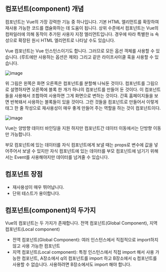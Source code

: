## 컴포넌트(component) 개념

컴포넌트는 Vue의 가장 강력한 기능 중 하나입니다. 기본 HTML 엘리먼트를 확장하여 재사용 가능한 코드를 캡슐화하는 데 도움이 됩니다. 상위 수준에서 컴포넌트는 Vue의 컴파일러에 의해 동작이 추가된 사용자 지정 엘리먼트입니다. 경우에 따라 특별한 is 속성으로 확장된 원시 HTML 엘리먼트로 나타날 수도 있습니다.

Vue 컴포넌트는 Vue 인스턴스이기도 합니다. 그러므로 모든 옵션 객체를 사용할 수 있습니다. (루트에만 사용하는 옵션은 제외) 그리고 같은 라이프사이클 훅을 사용할 수 있습니다.

![image](https://user-images.githubusercontent.com/74242937/131849815-fc035182-a28f-4093-84ed-214f0cbbbe69.png)

위 그림은 왼쪽은 화면 오른쪽은 컴포넌트를 분할해 나눠둔 것이다. 컴포넌트를 그림으로 설명하자면 오른쪽에 블록 한 개가 하나의 컴포넌트를 만들어 둔 것이다. 이 컴포넌트들을 사용해서 조합하여 사용하면 그게 화면으로 변하는 것이다. 간혹 홈페이지들을 보면 반복돼서 사용하는 블록들이 있을 것이다. 그런 것들을 컴포넌트로 만들어서 <component /> 이렇게 태그 한 줄 작성으로 재사용성이 매우 좋게 만들어 주는 역할을 하는 것이 컴포넌트이다.

![image](https://user-images.githubusercontent.com/74242937/131849825-b4882b2e-84ec-4fe1-86f3-b0f13142df01.png)

Vue는 양방향 데이터 바인딩을 지원 하지만 컴포넌트간 데이터 이동에서는 단방향 이동만 가능합니다.

부모 컴포넌트에 있는 데이터를 자식 컴포넌트에게 보낼 때는 props로 변수에 값을 넣어주어서 보낼 수 있지만 자식 컴포넌트에 있는 데이터를 부모 컴포넌트에 넘기기 위해서는 Event를 사용해야지만 데이터를 넘겨줄 수 있습니다.

## 컴포넌트 장점

- 재사용성이 매우 뛰어납니다.
- 단위 테스트가 용이합니다.

## 컴포넌트(component)의 두가지

Vue의 컴포넌트는 두 가지가 존재합니다. 전역 컴포넌트(Global Component), 지역 컴포넌트(Local component)

- 전역 컴포넌트(Global Component): 여러 인스턴스에서 직접적으로 import하지 않고 사용 가능한 컴포넌트
- 지역 컴포넌트(Local component): 특정 인스턴스에서 직접 import 해서 사용 가능한 컴포넌트, A장소에서 q의 컴포넌트를 import 하고 B장소에서 q 컴포넌트를 사용할 수 없습니다. 사용하려면 B장소에서도 import 해야 합니다.
